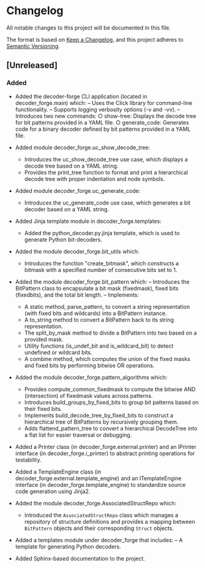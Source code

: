# Changelog

All notable changes to this project will be documented in this file.

The format is based on [Keep a Changelog](https://keepachangelog.com/en/1.1.0/),
and this project adheres to [Semantic Versioning](https://semver.org/spec/v2.0.0.html).

## [Unreleased]

### Added

- Added the decoder-forge CLI application (located in decoder_forge.main) which:
  – Uses the Click library for command-line functionality.
  – Supports logging verbosity options (-v and -vv).
  – Introduces two new commands:
    ○ show-tree: Displays the decode tree for bit patterns provided in a YAML file.
    ○ generate_code: Generates code for a binary decoder defined by bit patterns provided in a YAML file.

- Added module decoder_forge.uc_show_decode_tree:
  - Introduces the uc_show_decode_tree use case, which displays a decode tree based on a YAML string.
  - Provides the print_tree function to format and print a hierarchical decode tree with proper indentation and node symbols.

- Added module decoder_forge.uc_generate_code:
  - Introduces the uc_generate_code use case, which generates a bit decoder based on a YAML string.

- Added Jinja template module in decoder_forge.templates:
  - Added the python_decoder.py.jinja template, which is used to generate Python bit-decoders.

- Added the module decoder_forge.bit_utils which:
  - Introduces the function "create_bitmask", which constructs a bitmask with a specified number of consecutive bits set to 1. 

- Added the module decoder_forge.bit_pattern which:
  – Introduces the BitPattern class to encapsulate a bit mask (fixedmask), fixed bits (fixedbits), and the total bit length.
  – Implements:
    - A static method, parse_pattern, to convert a string representation (with fixed bits and wildcards) into a BitPattern instance.
    - A to_string method to convert a BitPattern back to its string representation.
    - The split_by_mask method to divide a BitPattern into two based on a provided mask.
    - Utility functions (is_undef_bit and is_wildcard_bit) to detect undefined or wildcard bits.
    - A combine method, which computes the union of the fixed masks and fixed bits by performing bitwise OR operations. 

- Added the module decoder_forge.pattern_algorithms which:
  - Provides compute_common_fixedmask to compute the bitwise AND (intersection) of fixedmask values across patterns.
  - Introduces build_groups_by_fixed_bits to group bit patterns based on their fixed bits.
  - Implements build_decode_tree_by_fixed_bits to construct a hierarchical tree of BitPatterns by recursively grouping them.
  - Adds flattend_pattern_tree to convert a hierarchical DecodeTree into a flat list for easier traversal or debugging.

- Added a Printer class (in decoder_forge.external.printer) and an IPrinter interface (in decoder_forge.i_printer) to abstract printing operations for testability.

- Added a TemplateEngine class (in decoder_forge.external.template_engine) and an ITemplateEngine interface (in decoder_forge.template_engine) to standardize source code generation using Jinja2.

- Added the module decoder_forge.AssociatedStructRepo which:
  - Introduced the `AssociatedStructRepo` class which manages a repository of structure definitions and provides a mapping between `BitPattern` objects and their corresponding `Struct` objects.

- Added a templates module under decoder_forge that includes:
  – A template for generating Python decoders.

- Added Sphinx-based documentation to the project.

